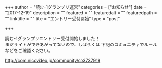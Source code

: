 +++
author = "読む-1グランプリ運営"
categories = ["お知らせ"]
date = "2017-12-19"
description = ""
featured = ""
featuredalt = ""
featuredpath = ""
linktitle = ""
title = "エントリー受付開始"
type = "post"

+++

読む-1グランプリエントリー受付開始しました！  
まだサイトができあがってないので、しばらくは
下記のコミュニティでルールなどをご確認ください。

http://com.nicovideo.jp/community/co3737919
